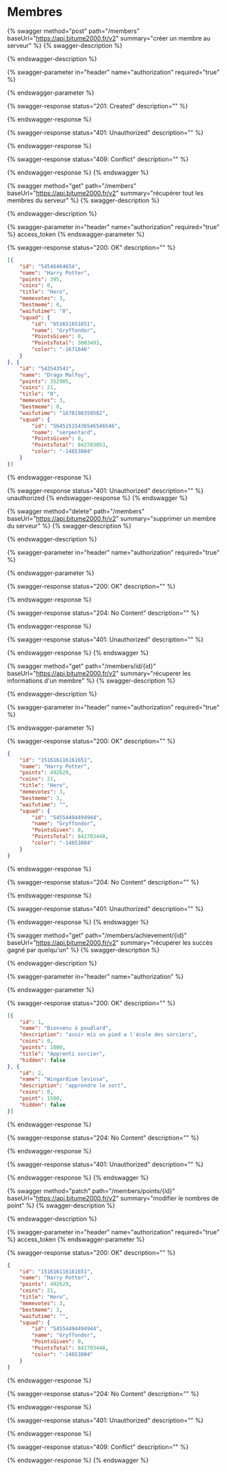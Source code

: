 # Membres

{% swagger method="post" path="/members" baseUrl="https://api.bitume2000.fr/v2" summary="créer un membre au serveur" %}
{% swagger-description %}

{% endswagger-description %}

{% swagger-parameter in="header" name="authorization" required="true" %}

{% endswagger-parameter %}

{% swagger-response status="201: Created" description="" %}

{% endswagger-response %}

{% swagger-response status="401: Unauthorized" description="" %}

{% endswagger-response %}

{% swagger-response status="409: Conflict" description="" %}

{% endswagger-response %}
{% endswagger %}

{% swagger method="get" path="/members" baseUrl="https://api.bitume2000.fr/v2" summary="récupérer tout les membres du serveur" %}
{% swagger-description %}

{% endswagger-description %}

{% swagger-parameter in="header" name="authorization" required="true" %}
access_token
{% endswagger-parameter %}

{% swagger-response status="200: OK" description="" %}
```json
[{
    "id": "54546464654",
    "name": "Harry Potter",
    "points": 395,
    "coins": 0,
    "title": "Hero",
    "memevotes": 3,
    "bestmeme": 0,
    "waifutime": "0",
    "squad": {
        "id": "651651651651",
        "name": "Gryffondor",
        "PointsGiven": 0,
        "PointsTotal": 3003493,
        "color": "-1671646"
    }
}, {
    "id": "543543543",
    "name": "Drago Malfoy",
    "points": 352985,
    "coins": 21,
    "title": "0",
    "memevotes": 3,
    "bestmeme": 0,
    "waifutime": "1678198359582",
    "squad": {
        "id": "56451515436546546546",
        "name": "serpentard",
        "PointsGiven": 0,
        "PointsTotal": 842703053,
        "color": "-14653804"
    }
}]
```


{% endswagger-response %}

{% swagger-response status="401: Unauthorized" description="" %}
unauthorized
{% endswagger-response %}
{% endswagger %}

{% swagger method="delete" path="/members" baseUrl="https://api.bitume2000.fr/v2" summary="supprimer un membre du serveur" %}
{% swagger-description %}

{% endswagger-description %}

{% swagger-parameter in="header" name="authorization" required="true" %}

{% endswagger-parameter %}

{% swagger-response status="200: OK" description="" %}

{% endswagger-response %}

{% swagger-response status="204: No Content" description="" %}

{% endswagger-response %}

{% swagger-response status="401: Unauthorized" description="" %}

{% endswagger-response %}
{% endswagger %}

{% swagger method="get" path="/members/id/{id}" baseUrl="https://api.bitume2000.fr/v2" summary="récuperer les informations d'un membre" %}
{% swagger-description %}

{% endswagger-description %}

{% swagger-parameter in="header" name="authorization" required="true" %}

{% endswagger-parameter %}

{% swagger-response status="200: OK" description="" %}
```json
{
    "id": "151616116161651",
    "name": "Harry Potter",
    "points": 492629,
    "coins": 21,
    "title": "Hero",
    "memevotes": 3,
    "bestmeme": 3,
    "waifutime": "",
    "squad": {
        "id": "54554494494944",
        "name": "Gryffondor",
        "PointsGiven": 0,
        "PointsTotal": 842703448,
        "color": "-14653804"
    }
}
```
{% endswagger-response %}

{% swagger-response status="204: No Content" description="" %}

{% endswagger-response %}

{% swagger-response status="401: Unauthorized" description="" %}

{% endswagger-response %}
{% endswagger %}

{% swagger method="get" path="/members/achievement/{id}" baseUrl="https://api.bitume2000.fr/v2" summary="récuperer les succès gagné par quelqu'un" %}
{% swagger-description %}

{% endswagger-description %}

{% swagger-parameter in="header" name="authorization" %}

{% endswagger-parameter %}

{% swagger-response status="200: OK" description="" %}
```json
[{
    "id": 1,
    "name": "Bienvenu à poudlard",
    "description": "avoir mis un pied a l'école des sorciers",
    "coins": 0,
    "points": 1000,
    "title": "Apprenti sorcier",
    "hidden": false
}, {
    "id": 2,
    "name": "Wingardium leviosa",
    "description": "apprendre le sort",
    "coins": 0,
    "point": 1500,
    "hidden": false
}]
```


{% endswagger-response %}

{% swagger-response status="204: No Content" description="" %}

{% endswagger-response %}

{% swagger-response status="401: Unauthorized" description="" %}

{% endswagger-response %}
{% endswagger %}

{% swagger method="patch" path="/members/points/{id}" baseUrl="https://api.bitume2000.fr/v2" summary="modifier le nombres de point" %}
{% swagger-description %}

{% endswagger-description %}

{% swagger-parameter in="header" name="authorization" required="true" %}
access_token
{% endswagger-parameter %}

{% swagger-response status="200: OK" description="" %}
```json
{
    "id": "151616116161651",
    "name": "Harry Potter",
    "points": 492629,
    "coins": 21,
    "title": "Hero",
    "memevotes": 3,
    "bestmeme": 3,
    "waifutime": "",
    "squad": {
        "id": "54554494494944",
        "name": "Gryffondor",
        "PointsGiven": 0,
        "PointsTotal": 842703448,
        "color": "-14653804"
    }
}
```
{% endswagger-response %}

{% swagger-response status="204: No Content" description="" %}

{% endswagger-response %}

{% swagger-response status="401: Unauthorized" description="" %}

{% endswagger-response %}

{% swagger-response status="409: Conflict" description="" %}

{% endswagger-response %}
{% endswagger %}
